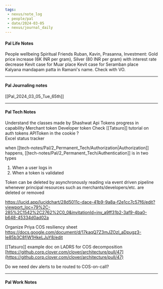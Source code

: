 ```yaml
---
tags:
 - nexus/note_log
 - people/pal
 - date/2024-03-05
 - nexus/journal_daily
---
```

#### Pal Life Notes

People wellbeing
Spiritual
Friends Ruban, Kavin, Prasanna, 
Investment: Gold price increase (6K INR per gram), Silver (80 INR per gram) with interest rate decrease 
Kevit case for Muar place
Kevit case for Seramban place   
Kalyana mandapam patta in Ramani's name. Check with VO. 

-----------
#### Pal Journaling notes 

[[Pal_2024_03_05_Tue_65th]]

------

#### Pal Tech Notes

Understand the classes made by Shashwat 
Api Tokens progress in capability 
Merchant token 
Developer token 
Check [[Tatsuro]] tutorial on auth tokens 
APIToken in the cookie ?  
Excel status tracker 

when [[tech-notes/Pal/2_Permanent_Tech/Authorization|Authorization]] happens, [[tech-notes/Pal/2_Permanent_Tech/Authentication]] is in two types  
1. When a user logs in
2. When a token is validated

Token can be deleted by asynchronously reading via event driven pipeline whenever principal resources such as merchants/developers/etc. are deleted or removed 

https://lucid.app/lucidchart/28d5011c-dace-41b9-9a8a-f2e1cc7c57f6/edit?viewport_loc=79%2C-285%2C1542%2C2762%2C0_0&invitationId=inv_a9ff31b2-3af9-4ba0-b648-45334d0ad02a  

Organize Priya COS resiliency sheet https://docs.google.com/document/d/17kaqQ7Z3mJZOzl_aDpugz3-Ie85b3C8fjW1HkeLJuY8/edit  

[[Tatsuro]] example doc on LADRS for COS decomposition [https://github.corp.clover.com/clover/architecture/pull/47](https://github.corp.clover.com/clover/architecture/pull/47)   

Do we need dev alerts to be routed to COS-on-call? 

------ 
#### Pal Work Notes


